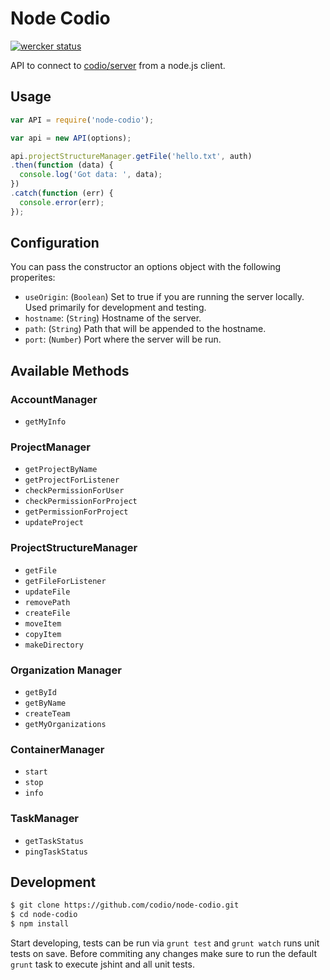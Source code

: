 # Node Codio

[![wercker status](https://app.wercker.com/status/740b1e702348d13653d556d3ba60d11c/m/ "wercker status")](https://app.wercker.com/project/bykey/740b1e702348d13653d556d3ba60d11c)

API to connect to [codio/server] from a node.js client.



## Usage

```js
var API = require('node-codio');

var api = new API(options);

api.projectStructureManager.getFile('hello.txt', auth)
.then(function (data) {
  console.log('Got data: ', data);
})
.catch(function (err) {
  console.error(err);
});
```

## Configuration

You can pass the constructor an options object with the following properites:

* `useOrigin`: (`Boolean`) Set to true if you are running the server locally.
  Used primarily for development and testing.
* `hostname`: (`String`) Hostname of the server.
* `path`: (`String`) Path that will be appended to the hostname.
* `port`: (`Number`) Port where the server will be run.


## Available Methods

### AccountManager

* `getMyInfo`

### ProjectManager

* `getProjectByName`
* `getProjectForListener`
* `checkPermissionForUser`
* `checkPermissionForProject`
* `getPermissionForProject`
* `updateProject`

### ProjectStructureManager

* `getFile`
* `getFileForListener`
* `updateFile`
* `removePath`
* `createFile`
* `moveItem`
* `copyItem`
* `makeDirectory`

### Organization Manager

* `getById`
* `getByName`
* `createTeam`
* `getMyOrganizations`

### ContainerManager

* `start`
* `stop`
* `info`

### TaskManager

* `getTaskStatus`
* `pingTaskStatus`

## Development


```bash
$ git clone https://github.com/codio/node-codio.git
$ cd node-codio
$ npm install
```

Start developing, tests can be run via `grunt test` and `grunt watch`
runs unit tests on save. Before commiting any changes make sure to run the
default `grunt` task to execute jshint and all unit tests.



[codio/server]: https://github.com/codio/server

